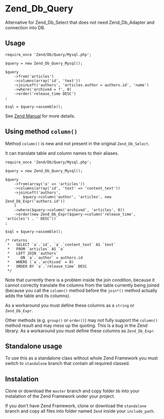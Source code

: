 # Zend_Db_Query
Alternative for Zend_Db_Select that does not need Zend_Db_Adapter and connection into DB.

Usage
------

	require_once 'Zend/Db/Query/Mysql.php';
	
	$query = new Zend_Db_Query_Mysql();
	
	$query
		->from('articles')
		->columns(array('id', 'text'))
		->joinLeft('authors', 'articles.author = authors.id', 'name')
		->where('archived = ?', 0)
		->order('release_time DESC')
	;
	
	$sql = $query->assemble();
	
See [Zend Manual](https://framework.zend.com/manual/1.10/en/zend.db.select.html) for more details.
	
Using method ```column()```
---------------------------

Method ```column()``` is new and not present in the original ```Zend_Db_Select```.

It can translate table and column names to their aliases.

	require_once 'Zend/Db/Query/Mysql.php';
	
	$query = new Zend_Db_Query_Mysql();
	
	$query
		->from(array('a' => 'articles'))
		->columns(array('id', 'text' => 'content_text'))
		->joinLeft('authors',
			$query->column('author', 'articles', new Zend_Db_Expr('authors.id'))
		)
		->where($query->column('archived', 'articles', 0))
		->order(new Zend_Db_Expr($query->column('release_time', 'articles') . ' DESC'))
	;
	
	$sql = $query->assemble();
	
	/* returns
	 *   SELECT `a`.`id`, `a`.`content_text` AS `text` 
	 *   FROM `articles` AS `a` 
	 *   LEFT JOIN `authors` 
	 *     ON `a`.`author` = authors.id 
	 *   WHERE (`a`.`archived` = 0) 
	 *   ORDER BY `a`.`release_time` DESC
	 */

Note that currently there is a problem inside the join condition, because it
cannot correctly translate the columns from the table currently being joined
(because you call the ```column()``` method before the ```join*()``` method
actually adds the table and its columns).

As a workaround you must define these columns as a ```string``` or ```Zend_Db_Expr```.

Other methods (e.g. ```group()``` or ```order()```) may not fully support
the ```column()``` method result and may mess up the quoting.
This is a bug in the Zend library.
As a workaround you must define these columns as ```Zend_Db_Expr```.

Standalone usage
-----------------

To use this as a standalone class without whole Zend Framework you must
switch to ```standalone``` branch that contain all required classed.

Instalation
-----------

Clone or download the ```master``` branch and copy folder ```Db```
into your instalation of the Zend Framework under your project.

If you don't have Zend Framework, clone or download the ```standalone``` branch
and copy all files into folder named ```Zend``` inside your ```include_path```.